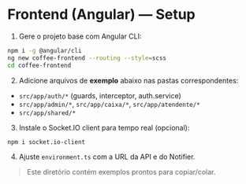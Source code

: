# Frontend (Angular) — Setup

1) Gere o projeto base com Angular CLI:
```bash
npm i -g @angular/cli
ng new coffee-frontend --routing --style=scss
cd coffee-frontend
```

2) Adicione arquivos de **exemplo** abaixo nas pastas correspondentes:
- `src/app/auth/*` (guards, interceptor, auth.service)
- `src/app/admin/*`, `src/app/caixa/*`, `src/app/atendente/*`
- `src/app/shared/*`

3) Instale o Socket.IO client para tempo real (opcional):
```bash
npm i socket.io-client
```

4) Ajuste `environment.ts` com a URL da API e do Notifier.

> Este diretório contém exemplos prontos para copiar/colar.
